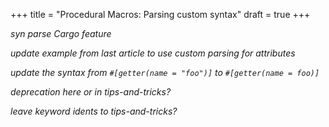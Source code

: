 +++
title = "Procedural Macros: Parsing custom syntax"
draft = true
+++

*syn parse Cargo feature*

*update example from last article to use custom parsing for attributes*

*update the syntax from `#[getter(name = "foo")]` to `#[getter(name = foo)]`*

*deprecation here or in tips-and-tricks?*

*leave keyword idents to tips-and-tricks?*
